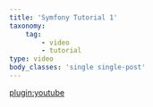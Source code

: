 ```yaml
---
title: 'Symfony Tutorial 1'
taxonomy:
    tag:
        - video
        - tutorial
type: video
body_classes: 'single single-post'
---
```


[plugin:youtube](https://www.youtube.com/watch?v=I2XZJv29rLY)